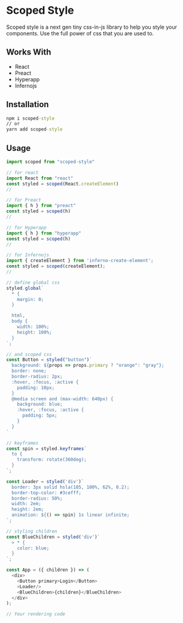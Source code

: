 # Scoped Style

Scoped style is a next gen tiny css-in-js library to help you style your components. Use the full power of css that you are used to.

## Works With

- React
- Preact
- Hyperapp
- Infernojs

## Installation

```cmd
npm i scoped-style
// or
yarn add scoped-style
```

## Usage

```javascript
import scoped from "scoped-style"

// for react
import React from "react"
const styled = scoped(React.createElement)
//

// for Preact
import { h } from "preact"
const styled = scoped(h)
//

// for Hyperapp
import { h } from "hyperapp"
const styled = scoped(h)
//

// for Infernojs
import { createElement } from 'inferno-create-element';
const styled = scoped(createElement);
//

// define global css
styled.global`
  * {
    margin: 0;
  }

  html,
  body {
    width: 100%;
    height: 100%;
  }
`;

// and scoped css
const Button = styled("button")`
  background: ${props => props.primary ? "orange": "gray"};
  border: none;
  border-radius: 2px;
  :hover, :focus, :active {
    padding: 10px;
  }
  @media screen and (max-width: 640px) {
    background: blue;
    :hover, :focus, :active {
      padding: 5px;
    }
  }
`

// keyframes
const spin = styled.keyframes`
  to {
    transform: rotate(360deg);
  }
`;

const Loader = styled('div')`
  border: 3px solid hsla(185, 100%, 62%, 0.2);
  border-top-color: #3cefff;
  border-radius: 50%;
  width: 2em;
  height: 2em;
  animation: ${() => spin} 1s linear infinite;
`;

// styling children
const BlueChildren = styled('div')`
  > * {
    color: blue;
  }
`;

const App = ({ children }) => (
  <div>
    <Button primary>Login</Button>
    <Loader/>
    <BlueChildren>{children}</BlueChildren>
  </div>
);

// Your rendering code

```
